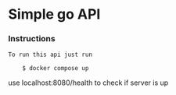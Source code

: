 # Simple go API

### Instructions
    To run this api just run

    
``` 
    $ docker compose up
```

use localhost:8080/health to check if server is up